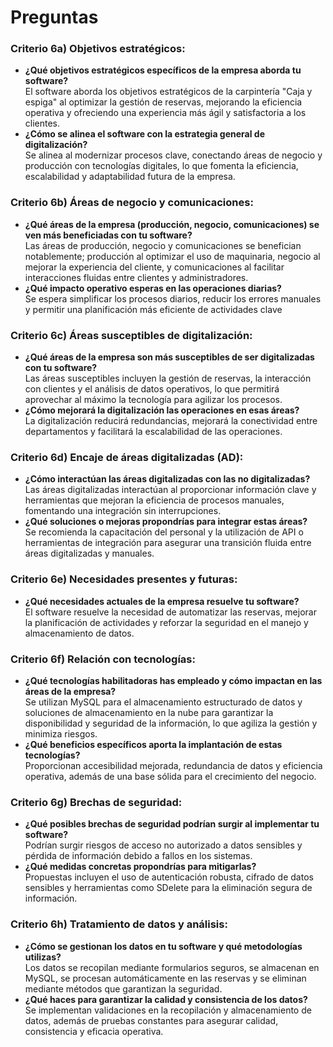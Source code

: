 # Preguntas

### Criterio 6a) Objetivos estratégicos:  
- **¿Qué objetivos estratégicos específicos de la empresa aborda tu software?**  
El software aborda los objetivos estratégicos de la carpintería "Caja y espiga" al optimizar la gestión de reservas, mejorando la eficiencia operativa y ofreciendo una experiencia más ágil y satisfactoria a los clientes.  
- **¿Cómo se alinea el software con la estrategia general de digitalización?**  
Se alinea al modernizar procesos clave, conectando áreas de negocio y producción con tecnologías digitales, lo que fomenta la eficiencia, escalabilidad y adaptabilidad futura de la empresa.  
### Criterio 6b) Áreas de negocio y comunicaciones:  
- **¿Qué áreas de la empresa (producción, negocio, comunicaciones) se ven más beneficiadas con tu software?**    
Las áreas de producción, negocio y comunicaciones se benefician notablemente; producción al optimizar el uso de maquinaria, negocio al mejorar la experiencia del cliente, y comunicaciones al facilitar interacciones fluidas entre clientes y administradores.
- **¿Qué impacto operativo esperas en las operaciones diarias?**  
Se espera simplificar los procesos diarios, reducir los errores manuales y permitir una planificación más eficiente de actividades clave
### Criterio 6c) Áreas susceptibles de digitalización:  
- **¿Qué áreas de la empresa son más susceptibles de ser digitalizadas con tu software?**  
Las áreas susceptibles incluyen la gestión de reservas, la interacción con clientes y el análisis de datos operativos, lo que permitirá aprovechar al máximo la tecnología para agilizar los procesos.  
- **¿Cómo mejorará la digitalización las operaciones en esas áreas?**  
La digitalización reducirá redundancias, mejorará la conectividad entre departamentos y facilitará la escalabilidad de las operaciones.  
### Criterio 6d) Encaje de áreas digitalizadas (AD):  
- **¿Cómo interactúan las áreas digitalizadas con las no digitalizadas?**  
Las áreas digitalizadas interactúan al proporcionar información clave y herramientas que mejoran la eficiencia de procesos manuales, fomentando una integración sin interrupciones.
- **¿Qué soluciones o mejoras propondrías para integrar estas áreas?**  
Se recomienda la capacitación del personal y la utilización de API o herramientas de integración para asegurar una transición fluida entre áreas digitalizadas y manuales.
### Criterio 6e) Necesidades presentes y futuras:  
- **¿Qué necesidades actuales de la empresa resuelve tu software?**  
El software resuelve la necesidad de automatizar las reservas, mejorar la planificación de actividades y reforzar la seguridad en el manejo y almacenamiento de datos.  
### Criterio 6f) Relación con tecnologías:  
- **¿Qué tecnologías habilitadoras has empleado y cómo impactan en las áreas de la empresa?**  
Se utilizan MySQL para el almacenamiento estructurado de datos y soluciones de almacenamiento en la nube para garantizar la disponibilidad y seguridad de la información, lo que agiliza la gestión y minimiza riesgos.
- **¿Qué beneficios específicos aporta la implantación de estas tecnologías?**  
Proporcionan accesibilidad mejorada, redundancia de datos y eficiencia operativa, además de una base sólida para el crecimiento del negocio.
### Criterio 6g) Brechas de seguridad:  
- **¿Qué posibles brechas de seguridad podrían surgir al implementar tu software?**  
Podrían surgir riesgos de acceso no autorizado a datos sensibles y pérdida de información debido a fallos en los sistemas.
- **¿Qué medidas concretas propondrías para mitigarlas?**  
Propuestas incluyen el uso de autenticación robusta, cifrado de datos sensibles y herramientas como SDelete para la eliminación segura de información.
### Criterio 6h) Tratamiento de datos y análisis:  
- **¿Cómo se gestionan los datos en tu software y qué metodologías utilizas?**  
Los datos se recopilan mediante formularios seguros, se almacenan en MySQL, se procesan automáticamente en las reservas y se eliminan mediante métodos que garantizan la seguridad.
- **¿Qué haces para garantizar la calidad y consistencia de los datos?**  
Se implementan validaciones en la recopilación y almacenamiento de datos, además de pruebas constantes para asegurar calidad, consistencia y eficacia operativa.
